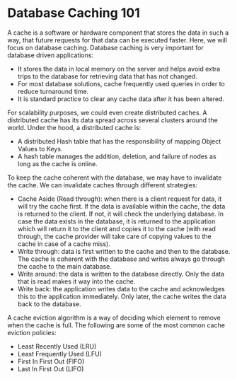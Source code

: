 # Database Caching 101
A cache is a software or hardware component that stores the data in such a way, that future requests for that data can be executed faster. Here, we will focus on database caching. Database caching is very important for database driven applications:

- It stores the data in local memory on the server and helps avoid extra trips to the database for retrieving data that has not changed.
- For most database solutions, cache frequently used queries in order to reduce turnaround time.
- It is standard practice to clear any cache data after it has been altered.

For scalability purposes, we could even create distributed caches. A distributed cache has its data spread across several clusters around the world.
Under the hood, a distributed cache is:

- A distributed Hash table that has the responsibility of mapping Object Values to Keys.
- A hash table manages the addition, deletion, and failure of nodes as long as the cache is online.

To keep the cache coherent with the database, we may have to invalidate the cache. We can invalidate caches through different strategies:

- Cache Aside (Read through): when there is a client request for data, it will try the cache first. If the data is available within the cache, the data is returned to the client. If not, it will check the underlying database. In case the data exists in the database, it is returned to the application which will return it to the client and copies it to the cache (with read through, the cache provider will take care of copying values to the cache in case of a cache miss).
- Write through: data is first written to the cache and then to the database. The cache is coherent with the database and writes always go through the cache to the main database.
- Write around: the data is written to the database directly. Only the data that is read makes it way into the cache.
- Write back: the application writes data to the cache and acknowledges this to the application immediately. Only later, the cache writes the data back to the database.

A cache eviction algorithm is a way of deciding which element to remove when the cache is full. The following are some of the most common cache eviction policies:

- Least Recently Used (LRU)
- Least Frequently Used (LFU)
- First In First Out (FIFO)
- Last In First Out (LIFO)

